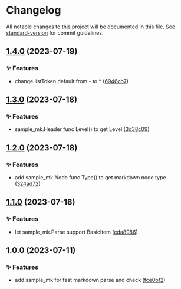 # Changelog

All notable changes to this project will be documented in this file. See [standard-version](https://github.com/conventional-changelog/standard-version) for commit guidelines.

## [1.4.0](https://github.com/sinlov-go/sample-markdown/compare/v1.3.0...v1.4.0) (2023-07-19)


### ✨ Features

* change listToken default from - to * ([6946cb7](https://github.com/sinlov-go/sample-markdown/commit/6946cb71dedca9ca31a511016f58aff2f1fc3bb6))

## [1.3.0](https://github.com/sinlov-go/sample-markdown/compare/v1.2.0...v1.3.0) (2023-07-18)


### ✨ Features

* sample_mk.Header func Level() to get Level ([3d38c09](https://github.com/sinlov-go/sample-markdown/commit/3d38c09b1ec63b35481171d7ea5252776532cd59))

## [1.2.0](https://github.com/sinlov-go/sample-markdown/compare/v1.1.0...v1.2.0) (2023-07-18)


### ✨ Features

* add sample_mk.Node func Type() to get markdown node type ([324ad72](https://github.com/sinlov-go/sample-markdown/commit/324ad723cf2af4b49958813e3755c379eb4b9331))

## [1.1.0](https://github.com/sinlov-go/sample-markdown/compare/v1.0.0...v1.1.0) (2023-07-18)


### ✨ Features

* let sample_mk.Parse support BasicItem ([eda8986](https://github.com/sinlov-go/sample-markdown/commit/eda8986063a69eafff7bf142312bd23d6bfbc284))

## 1.0.0 (2023-07-11)


### ✨ Features

* add sample_mk for fast markdown parse and check ([fce0bf2](https://github.com/sinlov-go/sample-markdown/commit/fce0bf2ab453cbfe820fe71d1b71e7dc926beb92))
